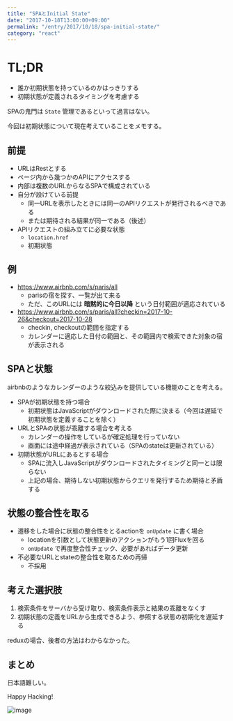 ```yaml
---
title: "SPAとInitial State"
date: "2017-10-18T13:00:00+09:00"
permalink: "/entry/2017/10/18/spa-initial-state/"
category: "react"
---
```


# TL;DR

- 誰か初期状態を持っているのかはっきりする
- 初期状態が定義されるタイミングを考慮する

SPAの鬼門は `State` 管理であるといって過言はない。

今回は初期状態について現在考えていることをメモする。

## 前提

- URLはRestとする
- ページ内から幾つかのAPIにアクセスする
- 内部は複数のURLからなるSPAで構成されている
- 自分が設けている前提
  - 同一URLを表示したときには同一のAPIリクエストが発行されるべきである
  - または期待される結果が同一である（後述）
- APIリクエストの組み立てに必要な状態
  - `location.href`
  - 初期状態

## 例

- <https://www.airbnb.com/s/paris/all>
  - parisの宿を探す、一覧が出て来る
  - ただ、このURLには **暗黙的に今日以降** という日付範囲が適応されている
- <https://www.airbnb.com/s/paris/all?checkin=2017-10-26&checkout=2017-10-28>
  - checkin, checkoutの範囲を指定する
  - カレンダーに適応した日付の範囲と、その範囲内で検索できた対象の宿が表示される

## SPAと状態

airbnbのようなカレンダーのような絞込みを提供している機能のことを考える。

- SPAが初期状態を持つ場合
  - 初期状態はJavaScriptがダウンロードされた際に決まる（今回は遅延で初期状態を定義することを除く）
- URLとSPAの状態が乖離する場合を考える
  - カレンダーの操作をしているが確定処理を行っていない
  - 画面には途中経過が表示されている（SPAのstateは更新されている）
- 初期状態がURLにあるとする場合
  - SPAに流入しJavaScriptがダウンロードされたタイミングと同一とは限らない
  - 上記の場合、期待しない初期状態からクエリを発行するため期待と矛盾する

## 状態の整合性を取る

- 遷移をした場合に状態の整合性をとるactionを `onUpdate` に書く場合
  - locationを引数として状態更新のアクションがもう1回Fluxを回る
  - `onUpdate` で再度整合性チェック、必要があればデータ更新
- 不必要なURLとstateの整合性を取るための再帰
  - 不採用

## 考えた選択肢

1.  検索条件をサーバから受け取り、検索条件表示と結果の乖離をなくす
1.  初期状態の定義をURLから生成できるよう、参照する状態の初期化を遅延する

reduxの場合、後者の方法はわからなかった。

## まとめ

日本語難しい。

Happy Hacking!

![image](https://media.giphy.com/media/rSdzP7VZgI80w/giphy.gif)
